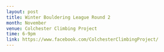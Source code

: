 ```yaml
---
layout: post
title: Winter Bouldering League Round 2
month: November
venue: Colchester Climbing Project
time: 6-9pm
link: https://www.facebook.com/ColchesterClimbingProject/
---
```

